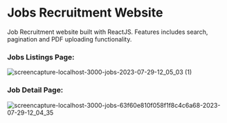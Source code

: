 # Jobs Recruitment Website
Job Recruitment website built with ReactJS.
Features includes search, pagination and PDF uploading functionality.

### Jobs Listings Page:
![screencapture-localhost-3000-jobs-2023-07-29-12_05_03 (1)](https://github.com/daniyal9999/hr-website/assets/101814302/9705e65c-cee9-46ec-8fcc-62751a83cd81)


### Job Detail Page:
![screencapture-localhost-3000-jobs-63f60e810f058f1f8c4c6a68-2023-07-29-12_04_35](https://github.com/daniyal9999/hr-website/assets/101814302/5c8d9cad-eccf-46eb-ad63-647784758c7c)
